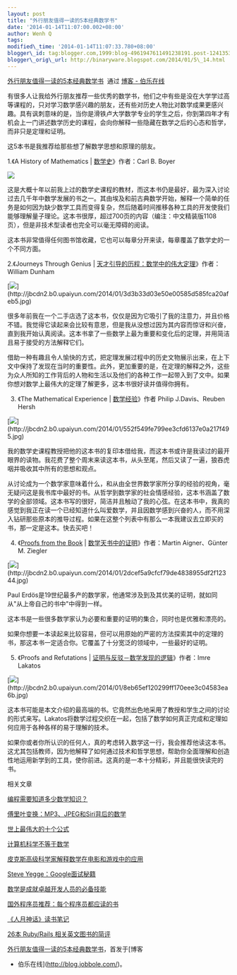 ```yaml
--- 
layout: post 
title: "外行朋友值得一读的5本经典数学书" 
date: '2014-01-14T11:07:00.002+08:00' 
author: Wenh Q
tags:
modified\_time: '2014-01-14T11:07:33.780+08:00' 
blogger\_id: tag:blogger.com,1999:blog-4961947611491238191.post-124135338458783445
blogger\_orig\_url: http://binaryware.blogspot.com/2014/01/5\_14.html
---
```

[外行朋友值得一读的5本经典数学书](http://blog.jobbole.com/55179/)  通过
[博客 - 伯乐在线](http://blog.jobbole.com/)





有很多人让我给外行朋友推荐一些优秀的数学书，他们之中有些是没在大学学过高等课程的，只对学习数学感兴趣的朋友，还有些对历史人物比对数学成果更感兴趣。具有讽刺意味的是，当你是滑铁卢大学数学专业的学生之后，你到第四年才有机会上一门讲述数学历史的课程，会向你解释一些隐藏在数学之后的心态和哲学，而非只是定理和证明。



这5本书是我推荐给那些想了解数学思想和原理的朋友。



1.《A History of Mathematics |
[数学史](http://www.amazon.cn/gp/product/B008QIYEEQ/ref=as_li_qf_sp_asin_il_tl?ie=UTF8&camp=536&creative=3200&creativeASIN=B008QIYEEQ&linkCode=as2&tag=vastwork-23)》作者：Carl
B. Boyer



![](https://images-blogger-opensocial.googleusercontent.com/gadgets/proxy?url=http%3A%2F%2Fjbcdn2.b0.upaiyun.com%2F2014%2F01%2Fd75c2c2685481bc21c0291db4416b414.jpg&container=blogger&gadget=a&rewriteMime=image%2F*)



这是大概十年以前我上过的数学史课程的教材，而这本书仍是最好，最为深入讨论过去几千年中数学发展的书之一。其由埃及和前古典数学开始，解释一个简单的任务是如何因为缺少数学工具而变得复杂，然后随着时间推移各种工具的开发使我们能够理解量子理论。这本书很厚，超过700页的内容（编注：中文精装版1108页），但是非技术型读者也完全可以毫无障碍的阅读。



这本书非常值得任何图书馆收藏，它也可以每章分开来读，每章覆盖了数学史的一个不同方面。







2.《Journeys Through Genius |
[天才引导的历程：数学中的伟大定理](http://www.amazon.cn/gp/product/B00AR8S1MY/ref=as_li_qf_sp_asin_il_tl?ie=UTF8&camp=536&creative=3200&creativeASIN=B00AR8S1MY&linkCode=as2&tag=vastwork-23)》作者：William
Dunham



[![](https://images-blogger-opensocial.googleusercontent.com/gadgets/proxy?url=http%3A%2F%2Fjbcdn2.b0.upaiyun.com%2F2014%2F01%2F3d3b33d03e50e00585d585fca20afeb5.jpg&container=blogger&gadget=a&rewriteMime=image%2F*)](http://jbcdn2.b0.upaiyun.com/2014/01/3d3b33d03e50e00585d585fca20afeb5.jpg)



很多年前我在一个二手店选了这本书，仅仅是因为它吸引了我的注意力，并且价格不错。我觉得它读起来会比较有意思，但是我从没想过因为其内容而惊讶和兴奋，直到我开始认真阅读。这本书拿了一些数学上最为重要和变化后的定理，并用简洁且易于接受的方法解释它们。



借助一种有趣且令人愉快的方式，把定理发展过程中的历史文物展示出来，在上下文中保持了发现在当时的重要性。此外，更加重要的是，在定理的解释之外，这些为众人所知的工作背后的人物和生活以及他们的各种工作一起带入到了文中。如果你想对数学上最伟大的定理了解更多，这本书很好读并值得你拥有。



3. 《The Mathematical Experience |
[数学经验](http://www.amazon.cn/gp/product/B00D7YBDGQ/ref=as_li_qf_sp_asin_il_tl?ie=UTF8&camp=536&creative=3200&creativeASIN=B00D7YBDGQ&linkCode=as2&tag=vastwork-23)》作者
Philip J.Davis、Reuben Hersh



[![](https://images-blogger-opensocial.googleusercontent.com/gadgets/proxy?url=http%3A%2F%2Fjbcdn2.b0.upaiyun.com%2F2014%2F01%2F552f549fe799ee3cfd6137e0a217f495.jpg&container=blogger&gadget=a&rewriteMime=image%2F*)](http://jbcdn2.b0.upaiyun.com/2014/01/552f549fe799ee3cfd6137e0a217f495.jpg)



我的数学史课程教授把他的这本书的复印本借给我，而这本书或许是我读过的最开眼界的读物。我花费了整个周末来读这本书，从头至尾，然后又读了一遍，狼吞虎咽并吸收其中所有的思想和观点。



从讨论成为一个数学家意味着什么，和从由全世界数学家所分享的经验的视角，毫无疑问这是我书库中最好的书。从哲学到数学家的社会情感经验，这本书涵盖了数学的全部领域。这本书写的很好，简洁并且触动了我的心弦。在这本书中，我真的感觉到我正在读一个已经知道什么叫爱数学，并且因数学感到兴奋的人，而不用深入钻研那些原本的推导过程。如果在这整个列表中有那么一本我建议去立即买的书，那一定是这本。快去买吧！



4. 《[Proofs from the
Book](http://www.amazon.cn/gp/product/B00F4NULQG/ref=as_li_qf_sp_asin_il_tl?ie=UTF8&camp=536&creative=3200&creativeASIN=B00F4NULQG&linkCode=as2&tag=vastwork-23)
|
[数学天书中的证明](http://www.amazon.cn/gp/product/B005035Z3O/ref=as_li_qf_sp_asin_il_tl?ie=UTF8&camp=536&creative=3200&creativeASIN=B005035Z3O&linkCode=as2&tag=vastwork-23)》作者：Martin
Aigner、Günter M. Ziegler



[![](https://images-blogger-opensocial.googleusercontent.com/gadgets/proxy?url=http%3A%2F%2Fjbcdn2.b0.upaiyun.com%2F2014%2F01%2F2dcef5a9cfcf79de4838955df2f12344.jpg&container=blogger&gadget=a&rewriteMime=image%2F*)](http://jbcdn2.b0.upaiyun.com/2014/01/2dcef5a9cfcf79de4838955df2f12344.jpg)



Paul
Erdös是19世纪最多产的数学家，他通常涉及到及其优美的证明，就如同从"从上帝自己的书中"中得到一样。



这本书是一些很多数学家认为必要和重要的证明的集合，同时也是优雅和漂亮的。



如果你想要一本读起来比较容易，但可以用原始的严密的方法探索其中的定理的书，那这本书一定适合你。它覆盖了十分宽泛的领域中，一些最好的证明。



5. 《Proofs and Refutations |
[证明与反驳－数学发现的逻辑](http://www.amazon.cn/gp/product/B0011F6WWI/ref=as_li_qf_sp_asin_il_tl?ie=UTF8&camp=536&creative=3200&creativeASIN=B0011F6WWI&linkCode=as2&tag=vastwork-23)》作者：Imre
Lakatos



[![](https://images-blogger-opensocial.googleusercontent.com/gadgets/proxy?url=http%3A%2F%2Fjbcdn2.b0.upaiyun.com%2F2014%2F01%2F8eb65ef120299ff170eee3c04583ea6b.jpg&container=blogger&gadget=a&rewriteMime=image%2F*)](http://jbcdn2.b0.upaiyun.com/2014/01/8eb65ef120299ff170eee3c04583ea6b.jpg)



这本书可能是本文介绍的最高端的书。它竟然出色地采用了教授和学生之间的讨论的形式来写。Lakatos将数学过程交织在一起，包括了数学如何真正完成和定理如何应用于各种各样的易于理解的技术。



如果你或者你所认识的任何人，真的考虑转入数学这一行，我会推荐他读这本书。这尤其包括教师，因为他解释了如何通过技术和哲学思想，帮助你全面理解和创造性地运用新学到的工具，使你前进。这真的是一本十分精彩，并且能很快读完的书。



相关文章

[编程需要知道多少数学知识？](http://blog.jobbole.com/19348/)

[傅里叶变换：MP3、JPEG和Siri背后的数学](http://blog.jobbole.com/51301/)

[世上最伟大的十个公式](http://blog.jobbole.com/1401/)

[计算机科学不等于数学](http://blog.jobbole.com/19227/)

[皮克斯高级科学家解释数学在电影和游戏中的应用](http://blog.jobbole.com/36872/)

[Steve Yegge：Google面试秘籍](http://blog.jobbole.com/39650/)

[数学是成就卓越开发人员的必备技能](http://blog.jobbole.com/444/)

[国外程序员推荐：每个程序员都应读的书](http://blog.jobbole.com/5886/)

[《人月神话》读书笔记](http://blog.jobbole.com/24246/)

[26本 Ruby/Rails 相关英文图书的简评](http://blog.jobbole.com/11646/)



[外行朋友值得一读的5本经典数学书](http://blog.jobbole.com/55179/)，首发于[博客
- 伯乐在线](http://blog.jobbole.com/)。
